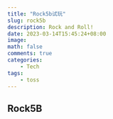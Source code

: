 ```yaml
---
title: "Rock5b试玩"
slug: rock5b
description: Rock and Roll!
date: 2023-03-14T15:45:24+08:00
image: 
math: false
comments: true
categories: 
    - Tech
tags: 
    - toss
---
```


## Rock5B
